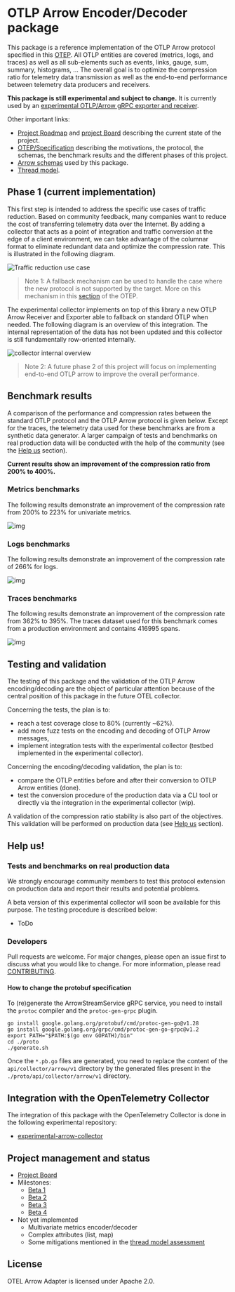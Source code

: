 # OTLP Arrow Encoder/Decoder package

This package is a reference implementation of the OTLP Arrow protocol specified in this [OTEP](https://github.com/lquerel/oteps/blob/main/text/0156-columnar-encoding.md).
All OTLP entities are covered (metrics, logs, and traces) as well as all sub-elements such as events, links, gauge, sum, 
summary, histograms, ... The overall goal is to optimize the compression ratio for telemetry data transmission as well 
as the end-to-end performance between telemetry data producers and receivers.

**This package is still experimental and subject to change.** It is currently used by an [experimental OTLP/Arrow gRPC 
exporter and receiver](https://github.com/open-telemetry/experimental-arrow-collector).

Other important links:
- [Project Roadmap](https://github.com/f5/otel-arrow-adapter/milestones?direction=asc&sort=due_date&state=open) and [project Board](https://github.com/orgs/f5/projects/1/views/2) describing the current state of the project.
- [OTEP/Specification](https://github.com/lquerel/oteps/blob/main/text/0156-columnar-encoding.md) describing the 
motivations, the protocol, the schemas, the benchmark results and the different phases of this project.
- [Arrow schemas](docs/arrow_schema.md) used by this package.
- [Thread model](docs/threat_model_assessment.md).

## Phase 1 (current implementation)

This first step is intended to address the specific use cases of traffic reduction. Based on community feedback, many
companies want to reduce the cost of transferring telemetry data over the Internet. By adding a collector that acts as
a point of integration and traffic conversion at the edge of a client environment, we can take advantage of the columnar
format to eliminate redundant data and optimize the compression rate. This is illustrated in the following diagram.

![Traffic reduction use case](docs/img/traffic_reduction_use_case.png)

> Note 1: A fallback mechanism can be used to handle the case where the new protocol is not supported by the target. 
> More on this mechanism in this [section](https://github.com/lquerel/oteps/blob/main/text/0156-columnar-encoding.md#protocol-extension-and-fallback-mechanism) of the OTEP. 

The experimental collector implements on top of this library a new OTLP Arrow Receiver and Exporter able to fallback on
standard OTLP when needed. The following diagram is an overview of this integration. The internal representation of the
data has not been updated and this collector is still fundamentally row-oriented internally.

![collector internal overview](docs/img/collector_internal_overview.png)

> Note 2: A future phase 2 of this project will focus on implementing end-to-end OTLP arrow to improve the overall
> performance.

## Benchmark results

A comparison of the performance and compression rates between the standard OTLP protocol and the OTLP Arrow protocol is
given below. Except for the traces, the telemetry data used for these benchmarks are from a synthetic data generator.
A larger campaign of tests and benchmarks on real production data will be conducted with the help of the community
(see the [Help us](#tests-and-benchmarks-on-real-production-data) section).

**Current results show an improvement of the compression ratio from 200% to 400%.**

### Metrics benchmarks

The following results demonstrate an improvement of the compression rate from 200% to 223% for univariate metrics. 

![img](docs/img/benchmark_metrics.png)

### Logs benchmarks

The following results demonstrate an improvement of the compression rate of 266% for logs.

![img](docs/img/benchmark_logs.png)

### Traces benchmarks

The following results demonstrate an improvement of the compression rate from 362% to 395%. The traces dataset used for
this benchmark comes from a production environment and contains 416995 spans.

![img](docs/img/benchmark_traces.png)

## Testing and validation

The testing of this package and the validation of the OTLP Arrow encoding/decoding are the object of particular 
attention because of the central position of this package in the future OTEL collector.

Concerning the tests, the plan is to:
- reach a test coverage close to 80% (currently ~62%).
- add more fuzz tests on the encoding and decoding of OTLP Arrow messages,
- implement integration tests with the experimental collector (testbed implemented in the experimental collector).

Concerning the encoding/decoding validation, the plan is to:
- compare the OTLP entities before and after their conversion to OTLP Arrow entities (done).
- test the conversion procedure of the production data via a CLI tool or directly via the integration in the 
experimental collector (wip).

A validation of the compression ratio stability is also part of the objectives. This validation will be performed on
production data (see [Help us](#tests-and-benchmarks-on-real-production-data) section).

## Help us!

### Tests and benchmarks on real production data

We strongly encourage community members to test this protocol extension on production data and report their results and
potential problems.

A beta version of this experimental collector will soon be available for this purpose. The testing procedure is described below:
- ToDo

### Developers

Pull requests are welcome. For major changes, please open an issue
first to discuss what you would like to change. For more information, please
read [CONTRIBUTING](CONTRIBUTING.md).

#### How to change the protobuf specification

To (re)generate the ArrowStreamService gRPC service, you need to install the `protoc` compiler and the `protoc-gen-grpc` plugin.
```shell
go install google.golang.org/protobuf/cmd/protoc-gen-go@v1.28
go install google.golang.org/grpc/cmd/protoc-gen-go-grpc@v1.2
export PATH="$PATH:$(go env GOPATH)/bin"
cd ./proto
./generate.sh
```
Once the `*.pb.go` files are generated, you need to replace the content of the `api/collector/arrow/v1` directory by the
generated files present in the `./proto/api/collector/arrow/v1` directory.

## Integration with the OpenTelemetry Collector

The integration of this package with the OpenTelemetry Collector is done in the following experimental repository:
* [experimental-arrow-collector](https://github.com/open-telemetry/experimental-arrow-collector)

## Project management and status

- [Project Board](https://github.com/orgs/f5/projects/1/views/2)
- Milestones:
  - [Beta 1](https://github.com/f5/otel-arrow-adapter/milestone/1)
  - [Beta 2](https://github.com/f5/otel-arrow-adapter/milestone/2)
  - [Beta 3](https://github.com/f5/otel-arrow-adapter/milestone/3)
  - [Beta 4](https://github.com/f5/otel-arrow-adapter/milestone/4)
- Not yet implemented
  - Multivariate metrics encoder/decoder
  - Complex attributes (list, map)
  - Some mitigations mentioned in the [thread model assessment](docs/threat_model_assessment.md)

## License

OTEL Arrow Adapter is licensed under Apache 2.0.
